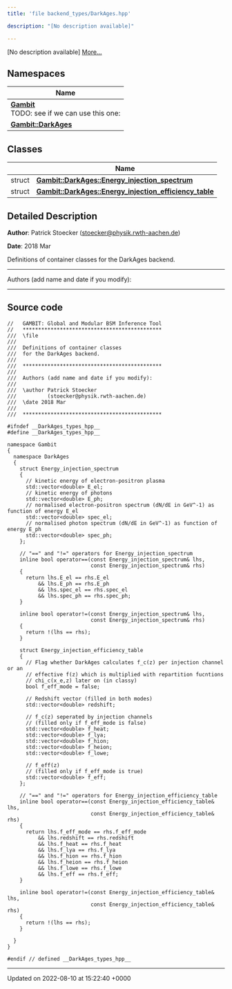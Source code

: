 ```yaml
---
title: 'file backend_types/DarkAges.hpp'

description: "[No description available]"

---
```







[No description available] [More...](#detailed-description)

## Namespaces

| Name           |
| -------------- |
| **[Gambit](/documentation/code/gambit_2.2/namespaces/namespacegambit/)** <br>TODO: see if we can use this one:  |
| **[Gambit::DarkAges](/documentation/code/gambit_2.2/namespaces/namespacegambit_1_1darkages/)**  |

## Classes

|                | Name           |
| -------------- | -------------- |
| struct | **[Gambit::DarkAges::Energy_injection_spectrum](/documentation/code/gambit_2.2/classes/structgambit_1_1darkages_1_1energy__injection__spectrum/)**  |
| struct | **[Gambit::DarkAges::Energy_injection_efficiency_table](/documentation/code/gambit_2.2/classes/structgambit_1_1darkages_1_1energy__injection__efficiency__table/)**  |

## Detailed Description


**Author**: Patrick Stoecker ([stoecker@physik.rwth-aachen.de](mailto:stoecker@physik.rwth-aachen.de)) 

**Date**: 2018 Mar

Definitions of container classes for the DarkAges backend.



------------------

Authors (add name and date if you modify):



------------------




## Source code

```
//   GAMBIT: Global and Modular BSM Inference Tool
//   *********************************************
///  \file
///
///  Definitions of container classes
///  for the DarkAges backend.
///
///  *********************************************
///
///  Authors (add name and date if you modify):
///
///  \author Patrick Stoecker
///          (stoecker@physik.rwth-aachen.de)
///  \date 2018 Mar
///
///  *********************************************

#ifndef __DarkAges_types_hpp__
#define __DarkAges_types_hpp__

namespace Gambit
{
  namespace DarkAges
  {
    struct Energy_injection_spectrum
    {
      // kinetic energy of electron-positron plasma
      std::vector<double> E_el;
      // kinetic energy of photons
      std::vector<double> E_ph;
      // normalised electron-positron spectrum (dN/dE in GeV^-1) as function of energy E_el
      std::vector<double> spec_el;
      // normalised photon spectrum (dN/dE in GeV^-1) as function of energy E_ph
      std::vector<double> spec_ph;
    };

    // "==" and "!=" operators for Energy_injection_spectrum
    inline bool operator==(const Energy_injection_spectrum& lhs,
                           const Energy_injection_spectrum& rhs)
    {
      return lhs.E_el == rhs.E_el
          && lhs.E_ph == rhs.E_ph
          && lhs.spec_el == rhs.spec_el
          && lhs.spec_ph == rhs.spec_ph;
    }

    inline bool operator!=(const Energy_injection_spectrum& lhs,
                           const Energy_injection_spectrum& rhs)
    {
      return !(lhs == rhs);
    }

    struct Energy_injection_efficiency_table
    {
      // Flag whether DarkAges calculates f_c(z) per injection channel or an
      // effective f(z) which is multiplied with repartition fucntions
      // chi_c(x_e,z) later on (in classy)
      bool f_eff_mode = false;

      // Redshift vector (filled in both modes)
      std::vector<double> redshift;

      // f_c(z) seperated by injection channels
      // (filled only if f_eff_mode is false)
      std::vector<double> f_heat;
      std::vector<double> f_lya;
      std::vector<double> f_hion;
      std::vector<double> f_heion;
      std::vector<double> f_lowe;

      // f_eff(z)
      // (filled only if f_eff_mode is true)
      std::vector<double> f_eff;
    };

    // "==" and "!=" operators for Energy_injection_efficiency_table
    inline bool operator==(const Energy_injection_efficiency_table& lhs,
                           const Energy_injection_efficiency_table& rhs)
    {
      return lhs.f_eff_mode == rhs.f_eff_mode
          && lhs.redshift == rhs.redshift
          && lhs.f_heat == rhs.f_heat
          && lhs.f_lya == rhs.f_lya
          && lhs.f_hion == rhs.f_hion
          && lhs.f_heion == rhs.f_heion
          && lhs.f_lowe == rhs.f_lowe
          && lhs.f_eff == rhs.f_eff;
    }

    inline bool operator!=(const Energy_injection_efficiency_table& lhs,
                           const Energy_injection_efficiency_table& rhs)
    {
      return !(lhs == rhs);
    }

  }
}

#endif // defined __DarkAges_types_hpp__
```


-------------------------------

Updated on 2022-08-10 at 15:22:40 +0000
